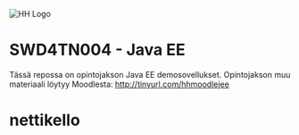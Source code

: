 ![HH Logo](http://blogit.haaga-helia.fi/wp-content/uploads/2014/12/HH-logo-290x128.jpg)
# SWD4TN004 - Java EE
Tässä repossa on opintojakson Java EE demosovellukset.
Opintojakson muu materiaali löytyy Moodlesta: http://tinyurl.com/hhmoodlejee
# nettikello

